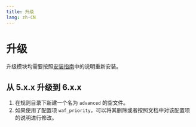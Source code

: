 ```yaml
---
title: 升级
lang: zh-CN
---
```


# 升级

升级模块均需要按照[安装指南](/zh-cn/guide/installation.md)中的说明重新安装。

## 从 5.x.x 升级到 6.x.x

1. 在规则目录下新建一个名为 `advanced` 的空文件。
2. 如果使用了配置项 `waf_priority`，可以将其删除或者按照文档中对该配置项的说明进行修改。